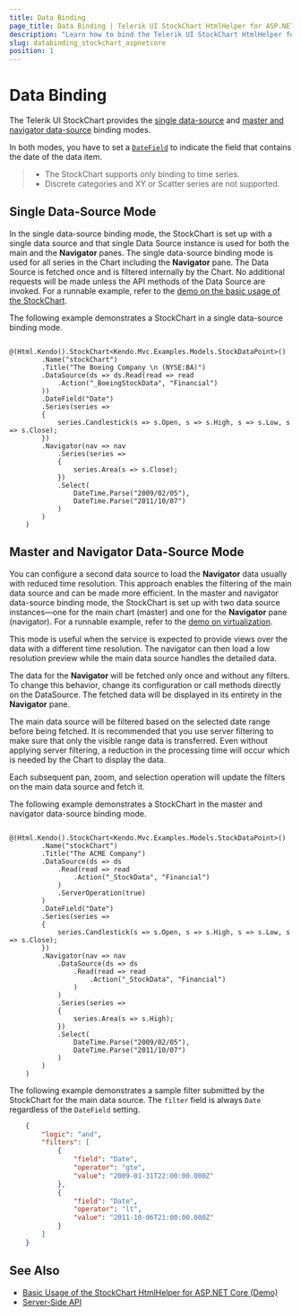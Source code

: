 ```yaml
---
title: Data Binding
page_title: Data Binding | Telerik UI StockChart HtmlHelper for ASP.NET Core
description: "Learn how to bind the Telerik UI StockChart HtmlHelper for ASP.NET Core (MVC 6 or ASP.NET Core MVC) to data."
slug: databinding_stockchart_aspnetcore
position: 1
---
```


# Data Binding

The Telerik UI StockChart provides the [single data-source](#single-data-source-mode) and [master and navigator data-source](#master-and-navigator-data-source-mode) binding modes.

In both modes, you have to set a [`DateField`](/api//Kendo.Mvc.UI.Fluent/StockChartBuilder#datefieldsystemstring) to indicate the field that contains the date of the data item.

> * The StockChart supports only binding to time series.
> * Discrete categories and XY or Scatter series are not supported.

## Single Data-Source Mode

In the single data-source binding mode, the StockChart is set up with a single data source and that single Data Source instance is used for both the main and the **Navigator** panes. The single data-source binding mode is used for all series in the Chart including the **Navigator** pane. The Data Source is fetched once and is filtered internally by the Chart. No additional requests will be made unless the API methods of the Data Source are invoked. For a runnable example, refer to the [demo on the basic usage of the StockChart](https://demos.telerik.com/aspnet-core/financial/index).

The following example demonstrates a StockChart in a single data-source binding mode.

```
    @(Html.Kendo().StockChart<Kendo.Mvc.Examples.Models.StockDataPoint>()
        .Name("stockChart")
        .Title("The Boeing Company \n (NYSE:BA)")
        .DataSource(ds => ds.Read(read => read
            .Action("_BoeingStockData", "Financial")
        ))
        .DateField("Date")
        .Series(series =>
        {
            series.Candlestick(s => s.Open, s => s.High, s => s.Low, s => s.Close);
        })
        .Navigator(nav => nav
            .Series(series =>
            {
                series.Area(s => s.Close);
            })
            .Select(
                DateTime.Parse("2009/02/05"),
                DateTime.Parse("2011/10/07")
            )
        )
    )
```

## Master and Navigator Data-Source Mode

You can configure a second data source to load the **Navigator** data usually with reduced time resolution. This approach enables the filtering of the main data source and can be made more efficient. In the master and navigator data-source binding mode, the StockChart is set up with two data source instances&mdash;one for the main chart (master) and one for the **Navigator** pane (navigator). For a runnable example, refer to the [demo on virtualization](https://demos.telerik.com/aspnet-core/financial/virtualization).

This mode is useful when the service is expected to provide views over the data with a different time resolution. The navigator can then load a low resolution preview while the main data source handles the detailed data.

The data for the **Navigator** will be fetched only once and without any filters. To change this behavior, change its configuration or call methods directly on the DataSource. The fetched data will be displayed in its entirety in the **Navigator** pane.

The main data source will be filtered based on the selected date range before being fetched. It is recommended that you use server filtering to make sure that only the visible range data is transferred. Even without applying server filtering, a reduction in the processing time will occur which is needed by the Chart to display the data.

Each subsequent pan, zoom, and selection operation will update the filters on the main data source and fetch it.

The following example demonstrates a StockChart in the master and navigator data-source binding mode.

```
    @(Html.Kendo().StockChart<Kendo.Mvc.Examples.Models.StockDataPoint>()
        .Name("stockChart")
        .Title("The ACME Company")
        .DataSource(ds => ds
            .Read(read => read
                .Action("_StockData", "Financial")
            )
            .ServerOperation(true)
        )
        .DateField("Date")
        .Series(series =>
        {
            series.Candlestick(s => s.Open, s => s.High, s => s.Low, s => s.Close);
        })
        .Navigator(nav => nav
            .DataSource(ds => ds
                .Read(read => read
                    .Action("_StockData", "Financial")
                )
            )
            .Series(series =>
            {
                series.Area(s => s.High);
            })
            .Select(
                DateTime.Parse("2009/02/05"),
                DateTime.Parse("2011/10/07")
            )
        )
    )
```

The following example demonstrates a sample filter submitted by the StockChart for the main data source. The `filter` field is always `Date` regardless of the `DateField` setting.

```json
    {
        "logic": "and",
        "filters": [
            {
                "field": "Date",
                "operator": "gte",
                "value": "2009-01-31T22:00:00.000Z"
            },
            {
                "field": "Date",
                "operator": "lt",
                "value": "2011-10-06T21:00:00.000Z"
            }
        ]
    }
```



## See Also

* [Basic Usage of the StockChart HtmlHelper for ASP.NET Core (Demo)](https://demos.telerik.com/aspnet-core/financial/index)
* [Server-Side API](/api/stockchart)
